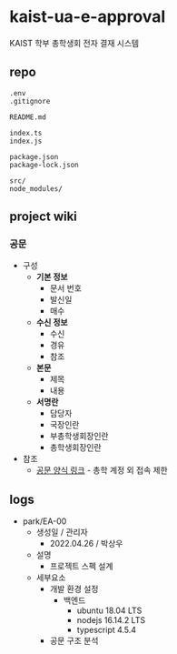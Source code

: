 # kaist-ua-e-approval
KAIST 학부 총학생회 전자 결재 시스템


## repo
```
.env
.gitignore

README.md

index.ts
index.js

package.json
package-lock.json

src/
node_modules/
```


## project wiki
### 공문
- 구성
    - __기본 정보__
        - 문서 번호
        - 발신일
        - 매수
    - __수신 정보__
        - 수신
        - 경유
        - 참조
    - __본문__
        - 제목
        - 내용  
    - __서명란__
        - 담당자
        - 국장인란
        - 부총학생회장인란
        - 총학생회장인란
- 참조
    - [공문 양식 링크](https://docs.google.com/document/d/1mu50-_zJOQuvityzhjnJBnK56n2bKtAf/edit?usp=sharing&ouid=110635513564011490994&rtpof=true&sd=true) - 총학 계정 외 접속 제한


## logs
- park/EA-00
    - 생성일 / 관리자
        - 2022.04.26 / 박상우
    - 설명
        - 프로젝트 스펙 설계
    - 세부요소
        - 개발 환경 설정
            - 백엔드
                - ubuntu 18.04 LTS
                - nodejs 16.14.2 LTS
                - typescript 4.5.4
        - 공문 구조 분석